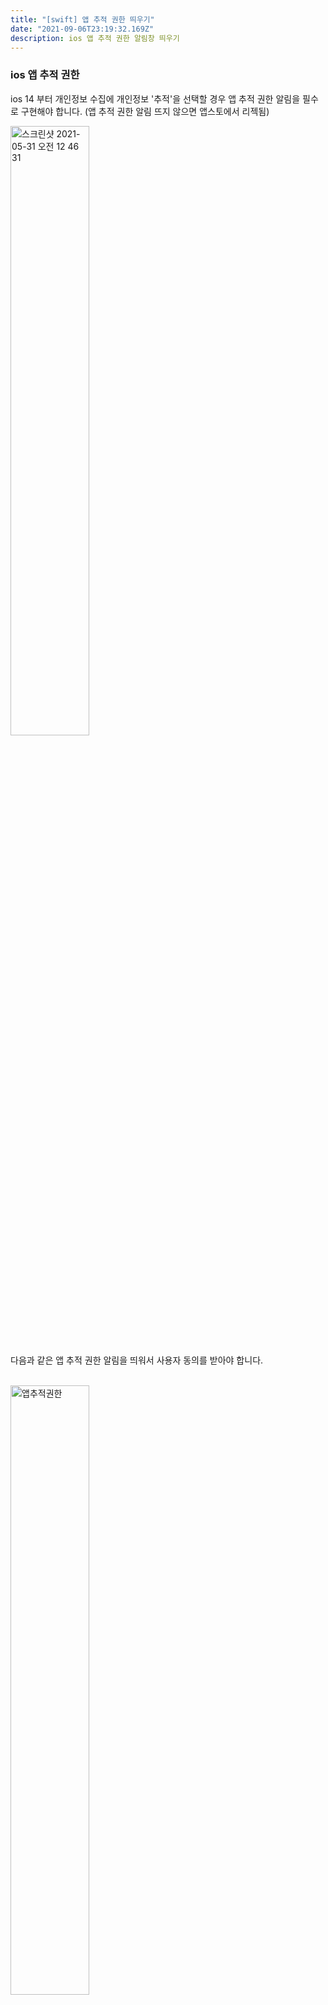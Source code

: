 ```yaml
---
title: "[swift] 앱 추적 권한 띄우기"
date: "2021-09-06T23:19:32.169Z"
description: ios 앱 추적 권한 알림창 띄우기
---
```



### ios 앱 추적 권한

ios 14 부터 개인정보 수집에 개인정보 '추적'을 선택할 경우 앱 추적 권한 알림을 필수로 구현해야 합니다. (앱 추적 권한 알림 뜨지 않으면 앱스토에서 리젝됨)

<img width="100" alt="스크린샷 2021-05-31 오전 12 46 31"  style="width: 50% !important" src="https://user-images.githubusercontent.com/72732446/120110742-c0032f00-c1a9-11eb-98fa-8c02e867c291.png">

다음과 같은 앱 추적 권한 알림을 띄워서 사용자 동의를 받아야 합니다.
<br />
<br />

<img width="200" alt="앱추적권한" style="width: 50% !important" src="https://support.apple.com/library/content/dam/edam/applecare/images/ko_KR/iOS/ios14-iphone12-pro-allow-app-to-track-activity-prompt.jpg
">


> iOS 14.5, iPadOS 14.5 및 tvOS 14.5 버전에서는 앱이 다른 회사의 앱 및 웹 사이트에서 사용자의 활동을 추적하려면 반드시 추적 권한을 요청해야 합니다. 앱에서 사용자 또는 사용자의 기기를 식별할 수 있는 정보를 수집하고, 해당 수집된 정보를 타깃 광고나 광고 측정의 목적으로 타사가 소유한 앱, 웹 사이트 및 기타 위치에서 수집된 사용자 또는 사용자의 기기를 식별할 수 있는 정보와 연결하거나 수집된 정보를 데이터 브로커와 공유할 경우 추적이 발생합니다.

> '앱에 추적 금지 요청'을 선택할 경우 해당 앱의 개발자는 개인 정보 추적에 종종 활용되는 IDFA(시스템 광고 식별자)에 접근할 수 없습니다. 또한 앱에서 사용자 또는 사용자의 기기를 식별하는 이메일 주소 같은 기타 정보를 사용하여 사용자의 활동을 추적하는 것도 허용되지 않습니다.
- 공식 페이지: https://support.apple.com/ko-kr/HT212025


### Swift 프로젝트에서 앱 추적 권한 알림 띄우기


 xcode에서 아래와 같이 수정 해야합니다.

#### 1. Info.plist 에 app transpot security setting 설정

   App Transport Security Setting 추가해 주시고, 햐단에 Allow Arbitrary Loads, Allow Arbitrary Loads in Web Content에 'YES' 값 설정해줍니다.

   <img width="500" alt="스크린샷 2021-05-31 오전 12 39 08" src="https://user-images.githubusercontent.com/72732446/120110479-a1506880-c1a8-11eb-8c52-e380a647ef08.png">
   
<br>



#### 2. 앱 추적 권한 알림 띄우는 requestPermission() 함수 작성

 viewController.swift에 해당 코드를 작성해주세요

     

```swift
import AppTrackingTransparency
import  AdSupport

// 앱 추적 권한 알림 띄우기
         
     func requestPermission() {
         if #available(iOS 14, *) {
             ATTrackingManager.requestTrackingAuthorization { status in
                 switch status {
                 case .authorized:
                     // Tracking authorization dialog was shown
                     // and we are authorized
                     print("Authorized")

                     // Now that we are authorized we can get the IDFA
                     print(ASIdentifierManager.shared().advertisingIdentifier)
                 case .denied:
                     // Tracking authorization dialog was
                     // shown and permission is denied
                     print("Denied")
                 case .notDetermined:
                     // Tracking authorization dialog has not been shown
                     print("Not Determined")
                 case .restricted:
                     print("Restricted")
                 @unknown default:
                     print("Unknown")
                 }
             }
         }
     }
```

- **Status: Authorized**
ASIdentifierManager로 IDFA(시스템 광고 식별자)를 가져올 수 있습니다.

- **Status: Denied**
사용자를 설정(settings) 페이지로 보냅니다.

- **Status: Not Determined**
사용자가 아직 권한을 설정하지 않았다면, 권한 알림을 보여줍니다.


<br>

#### 3. 앱 실행시 requestPermission() 호출

 앱 실행시 앱 추적 권한 알림을 띄워주기 위해 위에 적은 함수를 호출해줍니다.

  ```swift
  class ViewController: ... {
  	// 기존코드 .....
  	// app tracking transparency alert 호출
      	requestPermission()
  }
  ```

  
<br>

* 참고 링크: https://nishbhasin.medium.com/how-to-get-idfa-in-ios14-54f7ea02aa42




